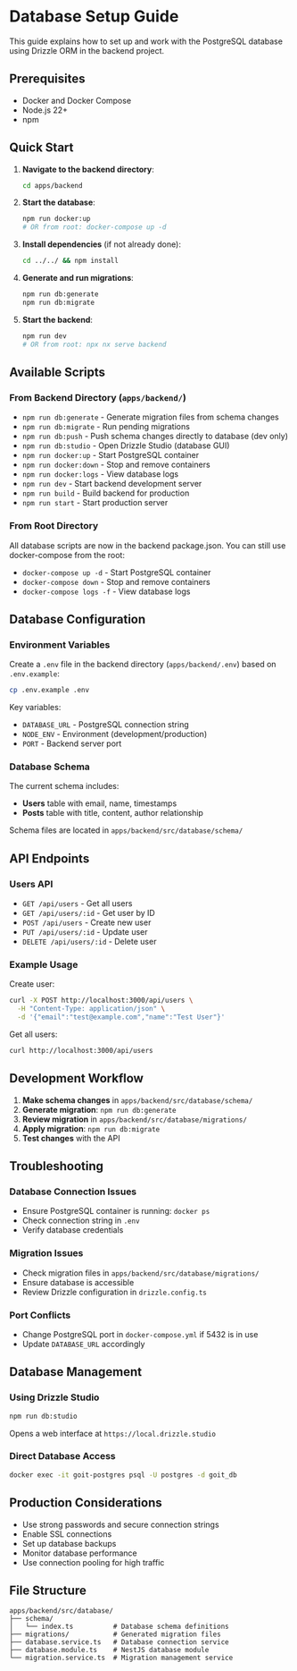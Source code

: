 # Database Setup Guide

This guide explains how to set up and work with the PostgreSQL database using Drizzle ORM in the backend project.

## Prerequisites

- Docker and Docker Compose
- Node.js 22+
- npm

## Quick Start

1. **Navigate to the backend directory**:
   ```bash
   cd apps/backend
   ```

2. **Start the database**:
   ```bash
   npm run docker:up
   # OR from root: docker-compose up -d
   ```

3. **Install dependencies** (if not already done):
   ```bash
   cd ../../ && npm install
   ```

4. **Generate and run migrations**:
   ```bash
   npm run db:generate
   npm run db:migrate
   ```

5. **Start the backend**:
   ```bash
   npm run dev
   # OR from root: npx nx serve backend
   ```

## Available Scripts

### From Backend Directory (`apps/backend/`)
- `npm run db:generate` - Generate migration files from schema changes
- `npm run db:migrate` - Run pending migrations
- `npm run db:push` - Push schema changes directly to database (dev only)
- `npm run db:studio` - Open Drizzle Studio (database GUI)
- `npm run docker:up` - Start PostgreSQL container
- `npm run docker:down` - Stop and remove containers
- `npm run docker:logs` - View database logs
- `npm run dev` - Start backend development server
- `npm run build` - Build backend for production
- `npm run start` - Start production server

### From Root Directory
All database scripts are now in the backend package.json. You can still use docker-compose from the root:
- `docker-compose up -d` - Start PostgreSQL container
- `docker-compose down` - Stop and remove containers
- `docker-compose logs -f` - View database logs

## Database Configuration

### Environment Variables
Create a `.env` file in the backend directory (`apps/backend/.env`) based on `.env.example`:

```bash
cp .env.example .env
```

Key variables:
- `DATABASE_URL` - PostgreSQL connection string
- `NODE_ENV` - Environment (development/production)
- `PORT` - Backend server port

### Database Schema

The current schema includes:
- **Users** table with email, name, timestamps
- **Posts** table with title, content, author relationship

Schema files are located in `apps/backend/src/database/schema/`

## API Endpoints

### Users API
- `GET /api/users` - Get all users
- `GET /api/users/:id` - Get user by ID
- `POST /api/users` - Create new user
- `PUT /api/users/:id` - Update user
- `DELETE /api/users/:id` - Delete user

### Example Usage

Create user:
```bash
curl -X POST http://localhost:3000/api/users \
  -H "Content-Type: application/json" \
  -d '{"email":"test@example.com","name":"Test User"}'
```

Get all users:
```bash
curl http://localhost:3000/api/users
```

## Development Workflow

1. **Make schema changes** in `apps/backend/src/database/schema/`
2. **Generate migration**: `npm run db:generate`
3. **Review migration** in `apps/backend/src/database/migrations/`
4. **Apply migration**: `npm run db:migrate`
5. **Test changes** with the API

## Troubleshooting

### Database Connection Issues
- Ensure PostgreSQL container is running: `docker ps`
- Check connection string in `.env`
- Verify database credentials

### Migration Issues
- Check migration files in `apps/backend/src/database/migrations/`
- Ensure database is accessible
- Review Drizzle configuration in `drizzle.config.ts`

### Port Conflicts
- Change PostgreSQL port in `docker-compose.yml` if 5432 is in use
- Update `DATABASE_URL` accordingly

## Database Management

### Using Drizzle Studio
```bash
npm run db:studio
```
Opens a web interface at `https://local.drizzle.studio`

### Direct Database Access
```bash
docker exec -it goit-postgres psql -U postgres -d goit_db
```

## Production Considerations

- Use strong passwords and secure connection strings
- Enable SSL connections
- Set up database backups
- Monitor database performance
- Use connection pooling for high traffic

## File Structure

```
apps/backend/src/database/
├── schema/
│   └── index.ts          # Database schema definitions
├── migrations/           # Generated migration files
├── database.service.ts   # Database connection service
├── database.module.ts    # NestJS database module
└── migration.service.ts  # Migration management service
```
